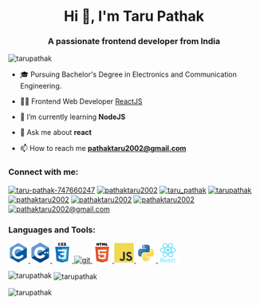 <h1 align="center">Hi 👋, I'm Taru Pathak</h1>
<h3 align="center">A passionate frontend developer from India</h3>
<p align="left"> <img src="https://komarev.com/ghpvc/?username=tarupathak&label=Profile%20views&color=0e75b6&style=flat" alt="tarupathak" /> </p>

- 🎓 Pursuing Bachelor's Degree in Electronics and Communication Engineering.

- 👨‍💻 Frontend Web Developer [ReactJS](ReactJS)

- 🌱 I’m currently learning **NodeJS**

- 💬 Ask me about **react**

- 📫 How to reach me **pathaktaru2002@gmail.com**

<h3 align="left">Connect with me:</h3>
<p align="left">
<a href="https://linkedin.com/in/taru-pathak-747660247" target="blank"><img align="center" src="https://raw.githubusercontent.com/rahuldkjain/github-profile-readme-generator/master/src/images/icons/Social/linked-in-alt.svg" alt="taru-pathak-747660247" height="30" width="40" /></a>
<a href="https://codesandbox.com/pathaktaru2002" target="blank"><img align="center" src="https://raw.githubusercontent.com/rahuldkjain/github-profile-readme-generator/master/src/images/icons/Social/codesandbox.svg" alt="pathaktaru2002" height="30" width="40" /></a>
<a href="https://instagram.com/taru_pathak" target="blank"><img align="center" src="https://raw.githubusercontent.com/rahuldkjain/github-profile-readme-generator/master/src/images/icons/Social/instagram.svg" alt="taru_pathak" height="30" width="40" /></a>
<a href="https://www.behance.net/tarupathak" target="blank"><img align="center" src="https://raw.githubusercontent.com/rahuldkjain/github-profile-readme-generator/master/src/images/icons/Social/behance.svg" alt="tarupathak" height="30" width="40" /></a>
<a href="https://www.codechef.com/users/pathaktaru2002" target="blank"><img align="center" src="https://cdn.jsdelivr.net/npm/simple-icons@3.1.0/icons/codechef.svg" alt="pathaktaru2002" height="30" width="40" /></a>
<a href="https://www.hackerrank.com/pathaktaru2002" target="blank"><img align="center" src="https://raw.githubusercontent.com/rahuldkjain/github-profile-readme-generator/master/src/images/icons/Social/hackerrank.svg" alt="pathaktaru2002" height="30" width="40" /></a>
<a href="https://codeforces.com/profile/pathaktaru2002" target="blank"><img align="center" src="https://raw.githubusercontent.com/rahuldkjain/github-profile-readme-generator/master/src/images/icons/Social/codeforces.svg" alt="pathaktaru2002" height="30" width="40" /></a>
<a href="https://www.hackerearth.com/pathaktaru2002@gmail.com" target="blank"><img align="center" src="https://raw.githubusercontent.com/rahuldkjain/github-profile-readme-generator/master/src/images/icons/Social/hackerearth.svg" alt="pathaktaru2002@gmail.com" height="30" width="40" /></a>
</p>

<h3 align="left">Languages and Tools:</h3>
<p align="left"> <a href="https://www.cprogramming.com/" target="_blank" rel="noreferrer"> <img src="https://raw.githubusercontent.com/devicons/devicon/master/icons/c/c-original.svg" alt="c" width="40" height="40"/> </a> <a href="https://www.w3schools.com/cpp/" target="_blank" rel="noreferrer"> <img src="https://raw.githubusercontent.com/devicons/devicon/master/icons/cplusplus/cplusplus-original.svg" alt="cplusplus" width="40" height="40"/> </a> <a href="https://www.w3schools.com/css/" target="_blank" rel="noreferrer"> <img src="https://raw.githubusercontent.com/devicons/devicon/master/icons/css3/css3-original-wordmark.svg" alt="css3" width="40" height="40"/> </a> <a href="https://git-scm.com/" target="_blank" rel="noreferrer"> <img src="https://www.vectorlogo.zone/logos/git-scm/git-scm-icon.svg" alt="git" width="40" height="40"/> </a> <a href="https://www.w3.org/html/" target="_blank" rel="noreferrer"> <img src="https://raw.githubusercontent.com/devicons/devicon/master/icons/html5/html5-original-wordmark.svg" alt="html5" width="40" height="40"/> </a> <a href="https://developer.mozilla.org/en-US/docs/Web/JavaScript" target="_blank" rel="noreferrer"> <img src="https://raw.githubusercontent.com/devicons/devicon/master/icons/javascript/javascript-original.svg" alt="javascript" width="40" height="40"/> </a> <a href="https://www.python.org" target="_blank" rel="noreferrer"> <img src="https://raw.githubusercontent.com/devicons/devicon/master/icons/python/python-original.svg" alt="python" width="40" height="40"/> </a> <a href="https://reactjs.org/" target="_blank" rel="noreferrer"> <img src="https://raw.githubusercontent.com/devicons/devicon/master/icons/react/react-original-wordmark.svg" alt="react" width="40" height="40"/> </a> </p>

<p><img align="left" src="https://github-readme-stats.vercel.app/api/top-langs?username=tarupathak&show_icons=true&locale=en&layout=compact" alt="tarupathak" /></p>

<p>&nbsp;<img align="center" src="https://github-readme-stats.vercel.app/api?username=tarupathak&show_icons=true&locale=en" alt="tarupathak" /></p>

<p><img align="center" src="https://github-readme-streak-stats.herokuapp.com/?user=tarupathak&" alt="tarupathak" /></p>
